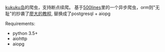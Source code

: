 [kukuku岛](http://www.kukuku.cc/)的爬虫，支持断点续爬。
基于[500lines](https://github.com/aosabook/500lines/tree/master/crawler)里的一个异步爬虫，orm则"无耻"的抄袭了[廖大的教程](https://github.com/michaelliao/awesome-python3-webapp.git), 替换成了postgresql + aiopg

Requirements:
* python 3.5+
* aiohttp
* aiopg
